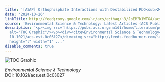 ```yaml
---
title: '[ASAP] Orthophosphate Interactions with Destabilized PbO<sub>2</sub> Scales'
date: '2020-10-26'
linkTitle: http://feedproxy.google.com/~r/acs/esthag/~3/JbEM7k1WTGA/acs.est.0c03027
source: 'Environmental Science & Technology: Latest Articles (ACS Publications)'
description: '<p><img src="https://pubs.acs.org/na101/home/literatum/publisher/achs/journals/content/esthag/0/esthag.ahead-of-print/acs.est.0c03027/20201026/images/medium/es0c03027_0009.gif"
  alt="TOC Graphic"/></p><div><cite>Environmental Science & Technology</cite></div><div>DOI:
  10.1021/acs.est.0c03027</div><img src="http://feeds.feedburner.com/~r/acs/esthag/~4/JbEM7k1WTGA"
  height="1" width="1" ...'
disable_comments: true
---
```

<p><img src="https://pubs.acs.org/na101/home/literatum/publisher/achs/journals/content/esthag/0/esthag.ahead-of-print/acs.est.0c03027/20201026/images/medium/es0c03027_0009.gif" alt="TOC Graphic"/></p><div><cite>Environmental Science & Technology</cite></div><div>DOI: 10.1021/acs.est.0c03027</div><img src="http://feeds.feedburner.com/~r/acs/esthag/~4/JbEM7k1WTGA" height="1" width="1" ...